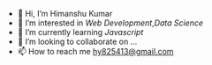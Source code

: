 - 👋 Hi, I’m Himanshu Kumar
- 👀 I’m interested in *Web Development*,*Data Science*
- 🌱 I’m currently learning *Javascript*
- 💞️ I’m looking to collaborate on ...
- 📫 How to reach me hy825413@gmail.com

<!---
Himanshu3231/Himanshu3231 is a ✨ special ✨ repository because its `README.md` (this file) appears on your GitHub profile.
You can click the Preview link to take a look at your changes.
--->
